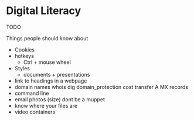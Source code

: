Digital Literacy
================

TODO

Things people should know about

* Cookies
* hotkeys
    * Ctrl + mouse wheel
* Styles
    * documents + presentations
* link to headings in a webpage
* domain names whois dig domain_protection cost transfer A MX records
* command line
* email photos (size) dont be a muppet
* know where your files are
* video containers
